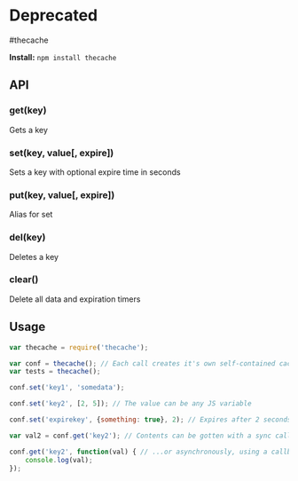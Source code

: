 # Deprecated

#thecache

**Install:** `npm install thecache`

## API

### get(key)

Gets a key

### set(key, value[, expire])

Sets a key with optional expire time in seconds

### put(key, value[, expire])

Alias for set

### del(key)

Deletes a key

### clear()

Delete all data and expiration timers

## Usage

```javascript
var thecache = require('thecache');

var conf = thecache(); // Each call creates it's own self-contained cache
var tests = thecache();

conf.set('key1', 'somedata');

conf.set('key2', [2, 5]); // The value can be any JS variable

conf.set('expirekey', {something: true}, 2); // Expires after 2 seconds

var val2 = conf.get('key2'); // Contents can be gotten with a sync call...

conf.get('key2', function(val) { // ...or asynchronously, using a callback
	console.log(val);
});
```
